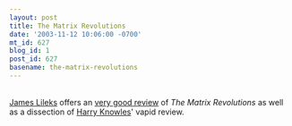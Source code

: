```yaml
---
layout: post
title: The Matrix Revolutions
date: '2003-11-12 10:06:00 -0700'
mt_id: 627
blog_id: 1
post_id: 627
basename: the-matrix-revolutions
---
```

<br /><a href="http://www.lileks.com/bleats/">James Lileks</a> offers an <a href="http://www.lileks.com/bleats/archive/03/1103/110703.html">very good review</a> of <cite>The Matrix Revolutions</cite> as well as a dissection of <a href="http://www.aint-it-cool-news.com/">Harry Knowles</a>' vapid review.<br /><br /><br />
